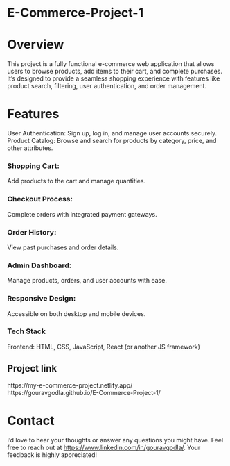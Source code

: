 # E-Commerce-Project-1
# Overview
This project is a fully functional e-commerce web application that allows users to browse products, add items to their cart, and complete purchases. It’s designed to provide a seamless shopping experience with features like product search, filtering, user authentication, and order management.

# Features
User Authentication: Sign up, log in, and manage user accounts securely.
Product Catalog: Browse and search for products by category, price, and other attributes.
### Shopping Cart: 
Add products to the cart and manage quantities.
### Checkout Process: 
Complete orders with integrated payment gateways.
### Order History:
View past purchases and order details.
### Admin Dashboard:
Manage products, orders, and user accounts with ease.
### Responsive Design:
Accessible on both desktop and mobile devices.
### Tech Stack
Frontend: HTML, CSS, JavaScript, React (or another JS framework)

 <h2>Project link</h2>
 https://my-e-commerce-project.netlify.app/
 <br>
 https://gouravgodla.github.io/E-Commerce-Project-1/
 
 # Contact
I’d love to hear your thoughts or answer any questions you might have. Feel free to reach out at https://www.linkedin.com/in/gouravgodla/. Your feedback is highly appreciated!
 

